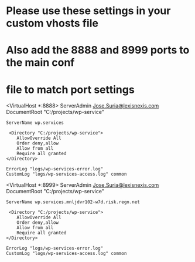 


# Please use these settings in your custom vhosts file
# Also add the 8888 and 8999 ports to the main conf
# file to match port settings
<VirtualHost *:8888>
    ServerAdmin Jose.Suria@lexisnexis.com
    DocumentRoot "C:/projects/wp-service"

    ServerName wp.services
    
     <Directory "C:/projects/wp-service">
        AllowOverride All
        Order deny,allow
        Allow from all
        Require all granted
    </Directory>
    
    ErrorLog "logs/wp-services-error.log"
    CustomLog "logs/wp-services-access.log" common
</VirtualHost>

<VirtualHost *:8999>
    ServerAdmin Jose.Suria@lexisnexis.com
    DocumentRoot "C:/projects/wp-service"

    ServerName wp.services.mnljdvr102-w7d.risk.regn.net    
    
     <Directory "C:/projects/wp-service">
        AllowOverride All
        Order deny,allow
        Allow from all
        Require all granted
    </Directory>
    
    ErrorLog "logs/wp-services-error.log"
    CustomLog "logs/wp-services-access.log" common
</VirtualHost>
